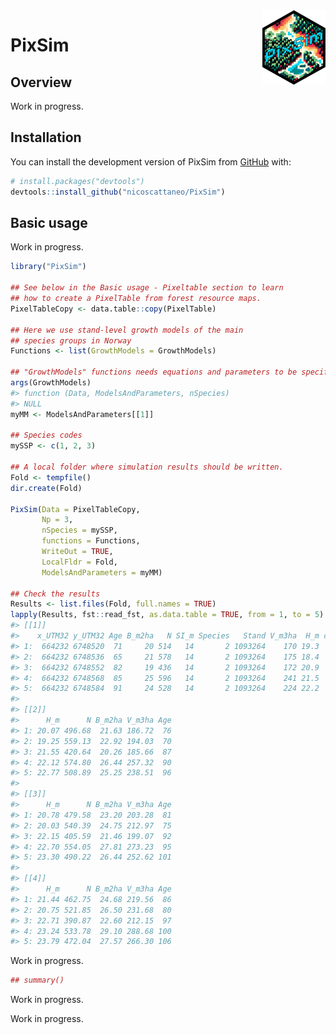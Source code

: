
<!-- README.md is generated from README.Rmd. Please edit that file -->
<!-- badges: start -->
<!-- badges: end -->

<img src="inst/extdata/logo.png" align="right" width="20%" />

# PixSim

## Overview

Work in progress.

## Installation

You can install the development version of PixSim from
[GitHub](https://github.com/) with:

``` r
# install.packages("devtools")
devtools::install_github("nicoscattaneo/PixSim")
```

## Basic usage

Work in progress.

``` r
library("PixSim")

## See below in the Basic usage - Pixeltable section to learn 
## how to create a PixelTable from forest resource maps.
PixelTableCopy <- data.table::copy(PixelTable)

## Here we use stand-level growth models of the main 
## species groups in Norway
Functions <- list(GrowthModels = GrowthModels)

## "GrowthModels" functions needs equations and parameters to be specified.
args(GrowthModels)
#> function (Data, ModelsAndParameters, nSpecies) 
#> NULL
myMM <- ModelsAndParameters[[1]]

## Species codes
mySSP <- c(1, 2, 3)

## A local folder where simulation results should be written.
Fold <- tempfile()
dir.create(Fold)

PixSim(Data = PixelTableCopy,
       Np = 3,
       nSpecies = mySSP,
       functions = Functions,
       WriteOut = TRUE,
       LocalFldr = Fold,
       ModelsAndParameters = myMM)

## Check the results
Results <- list.files(Fold, full.names = TRUE)
lapply(Results, fst::read_fst, as.data.table = TRUE, from = 1, to = 5)
#> [[1]]
#>    x_UTM32 y_UTM32 Age B_m2ha   N SI_m Species   Stand V_m3ha  H_m code
#> 1:  664232 6748520  71     20 514   14       2 1093264    170 19.3    1
#> 2:  664232 6748536  65     21 578   14       2 1093264    175 18.4    1
#> 3:  664232 6748552  82     19 436   14       2 1093264    172 20.9    1
#> 4:  664232 6748568  85     25 596   14       2 1093264    241 21.5    1
#> 5:  664232 6748584  91     24 528   14       2 1093264    224 22.2    1
#> 
#> [[2]]
#>      H_m      N B_m2ha V_m3ha Age
#> 1: 20.07 496.68  21.63 186.72  76
#> 2: 19.25 559.13  22.92 194.03  70
#> 3: 21.55 420.64  20.26 185.66  87
#> 4: 22.12 574.80  26.44 257.32  90
#> 5: 22.77 508.89  25.25 238.51  96
#> 
#> [[3]]
#>      H_m      N B_m2ha V_m3ha Age
#> 1: 20.78 479.58  23.20 203.28  81
#> 2: 20.03 540.39  24.75 212.97  75
#> 3: 22.15 405.59  21.46 199.07  92
#> 4: 22.70 554.05  27.81 273.23  95
#> 5: 23.30 490.22  26.44 252.62 101
#> 
#> [[4]]
#>      H_m      N B_m2ha V_m3ha Age
#> 1: 21.44 462.75  24.68 219.56  86
#> 2: 20.75 521.85  26.50 231.68  80
#> 3: 22.71 390.87  22.60 212.15  97
#> 4: 23.24 533.78  29.10 288.68 100
#> 5: 23.79 472.04  27.57 266.30 106
```

Work in progress.

``` r
## summary()
```

Work in progress.

Work in progress.
